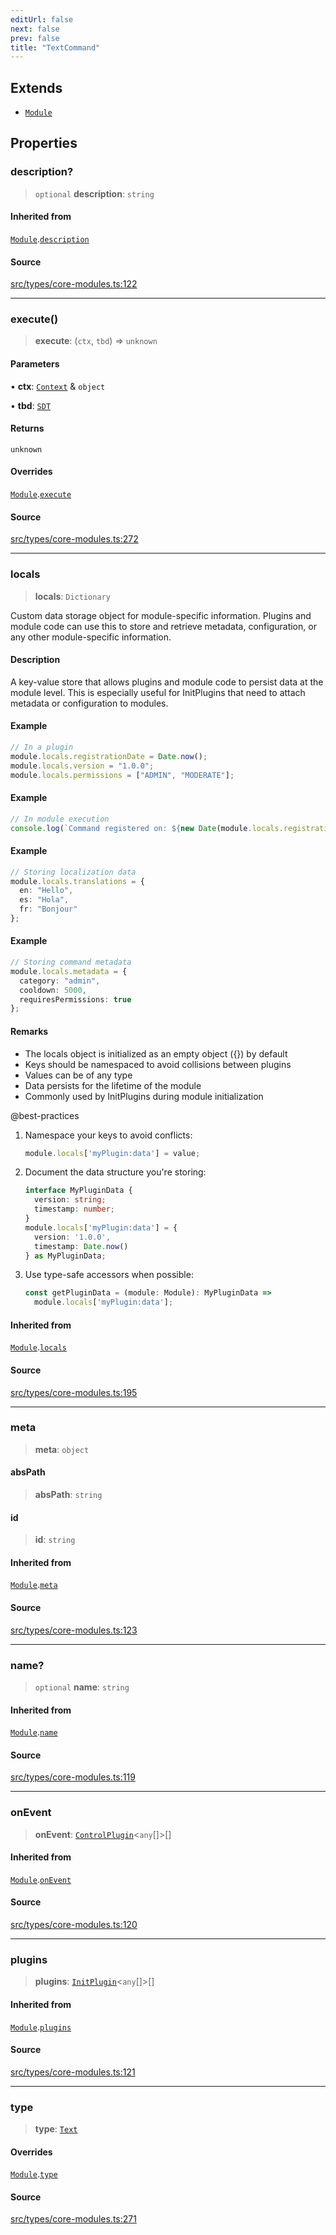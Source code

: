 ```yaml
---
editUrl: false
next: false
prev: false
title: "TextCommand"
---
```


## Extends

- [`Module`](/v4/api/interfaces/module/)

## Properties

### description?

> `optional` **description**: `string`

#### Inherited from

[`Module`](/v4/api/interfaces/module/).[`description`](/v4/api/interfaces/module/#description)

#### Source

[src/types/core-modules.ts:122](https://github.com/sern-handler/handler/blob/3f703c17b88b6add7de919772e7b2a7faffd3910/src/types/core-modules.ts#L122)

***

### execute()

> **execute**: (`ctx`, `tbd`) => `unknown`

#### Parameters

• **ctx**: [`Context`](/v4/api/classes/context/) & `object`

• **tbd**: [`SDT`](/v4/api/interfaces/sdt/)

#### Returns

`unknown`

#### Overrides

[`Module`](/v4/api/interfaces/module/).[`execute`](/v4/api/interfaces/module/#execute)

#### Source

[src/types/core-modules.ts:272](https://github.com/sern-handler/handler/blob/3f703c17b88b6add7de919772e7b2a7faffd3910/src/types/core-modules.ts#L272)

***

### locals

> **locals**: `Dictionary`

Custom data storage object for module-specific information.
Plugins and module code can use this to store and retrieve metadata,
configuration, or any other module-specific information.

#### Description

A key-value store that allows plugins and module code to persist
data at the module level. This is especially useful for InitPlugins that need
to attach metadata or configuration to modules.

#### Example

```ts
// In a plugin
module.locals.registrationDate = Date.now();
module.locals.version = "1.0.0";
module.locals.permissions = ["ADMIN", "MODERATE"];
```

#### Example

```ts
// In module execution
console.log(`Command registered on: ${new Date(module.locals.registrationDate)}`);
```

#### Example

```ts
// Storing localization data
module.locals.translations = {
  en: "Hello",
  es: "Hola",
  fr: "Bonjour"
};
```

#### Example

```ts
// Storing command metadata
module.locals.metadata = {
  category: "admin",
  cooldown: 5000,
  requiresPermissions: true
};
```

#### Remarks

- The locals object is initialized as an empty object ({}) by default
- Keys should be namespaced to avoid collisions between plugins
- Values can be of any type
- Data persists for the lifetime of the module
- Commonly used by InitPlugins during module initialization

@best-practices
1. Namespace your keys to avoid conflicts:
   ```typescript
   module.locals['myPlugin:data'] = value;
   ```

2. Document the data structure you're storing:
   ```typescript
   interface MyPluginData {
     version: string;
     timestamp: number;
   }
   module.locals['myPlugin:data'] = {
     version: '1.0.0',
     timestamp: Date.now()
   } as MyPluginData;
   ```

3. Use type-safe accessors when possible:
   ```typescript
   const getPluginData = (module: Module): MyPluginData => 
     module.locals['myPlugin:data'];
   ```

#### Inherited from

[`Module`](/v4/api/interfaces/module/).[`locals`](/v4/api/interfaces/module/#locals)

#### Source

[src/types/core-modules.ts:195](https://github.com/sern-handler/handler/blob/3f703c17b88b6add7de919772e7b2a7faffd3910/src/types/core-modules.ts#L195)

***

### meta

> **meta**: `object`

#### absPath

> **absPath**: `string`

#### id

> **id**: `string`

#### Inherited from

[`Module`](/v4/api/interfaces/module/).[`meta`](/v4/api/interfaces/module/#meta)

#### Source

[src/types/core-modules.ts:123](https://github.com/sern-handler/handler/blob/3f703c17b88b6add7de919772e7b2a7faffd3910/src/types/core-modules.ts#L123)

***

### name?

> `optional` **name**: `string`

#### Inherited from

[`Module`](/v4/api/interfaces/module/).[`name`](/v4/api/interfaces/module/#name)

#### Source

[src/types/core-modules.ts:119](https://github.com/sern-handler/handler/blob/3f703c17b88b6add7de919772e7b2a7faffd3910/src/types/core-modules.ts#L119)

***

### onEvent

> **onEvent**: [`ControlPlugin`](/v4/api/interfaces/controlplugin/)\<`any`[]\>[]

#### Inherited from

[`Module`](/v4/api/interfaces/module/).[`onEvent`](/v4/api/interfaces/module/#onevent)

#### Source

[src/types/core-modules.ts:120](https://github.com/sern-handler/handler/blob/3f703c17b88b6add7de919772e7b2a7faffd3910/src/types/core-modules.ts#L120)

***

### plugins

> **plugins**: [`InitPlugin`](/v4/api/interfaces/initplugin/)\<`any`[]\>[]

#### Inherited from

[`Module`](/v4/api/interfaces/module/).[`plugins`](/v4/api/interfaces/module/#plugins)

#### Source

[src/types/core-modules.ts:121](https://github.com/sern-handler/handler/blob/3f703c17b88b6add7de919772e7b2a7faffd3910/src/types/core-modules.ts#L121)

***

### type

> **type**: [`Text`](/v4/api/enumerations/commandtype/#text)

#### Overrides

[`Module`](/v4/api/interfaces/module/).[`type`](/v4/api/interfaces/module/#type)

#### Source

[src/types/core-modules.ts:271](https://github.com/sern-handler/handler/blob/3f703c17b88b6add7de919772e7b2a7faffd3910/src/types/core-modules.ts#L271)
